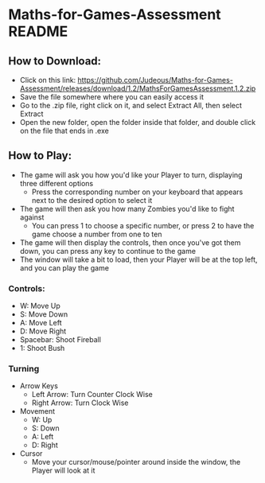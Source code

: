 # Maths-for-Games-Assessment README

## How to Download:
* Click on this link: https://github.com/Judeous/Maths-for-Games-Assessment/releases/download/1.2/MathsForGamesAssessment.1.2.zip
* Save the file somewhere where you can easily access it
* Go to the .zip file, right click on it, and select Extract All, then select Extract
* Open the new folder, open the folder inside that folder, and double click on the file that ends in .exe

## How to Play:
* The game will ask you how you'd like your Player to turn, displaying three different options
  * Press the corresponding number on your keyboard that appears next to the desired option to select it
* The game will then ask you how many Zombies you'd like to fight against
  * You can press 1 to choose a specific number, or press 2 to have the game choose a number from one to ten
* The game will then display the controls, then once you've got them down, you can press any key to continue to the game
* The window will take a bit to load, then your Player will be at the top left, and you can play the game

### Controls:
* W: Move Up
* S: Move Down
* A: Move Left
* D: Move Right
* Spacebar: Shoot Fireball
* 1: Shoot Bush

### Turning
* Arrow Keys
  * Left Arrow:  Turn Counter Clock Wise
  * Right Arrow: Turn Clock Wise
* Movement
  * W: Up
  * S: Down
  * A: Left
  * D: Right
* Cursor
  * Move your cursor/mouse/pointer around inside the window, the Player will look at it
